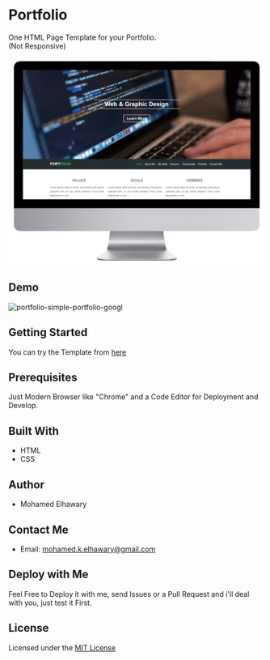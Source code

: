 # Portfolio

One HTML Page Template for your Portfolio.  
(Not Responsive)

![Screenshot](mockup.png)  

## Demo

![portfolio-simple-portfolio-googl](https://user-images.githubusercontent.com/69651552/95006506-976c6a80-0605-11eb-94ed-79c3cfbdda88.gif)  


## Getting Started

You can try the Template from [here](https://mohamed-elhawary.github.io/portfolio/)

## Prerequisites

Just Modern Browser like "Chrome" and a Code Editor for Deployment and Develop.

## Built With

* HTML
* CSS  


## Author

* Mohamed Elhawary  

## Contact Me  

* Email: mohamed.k.elhawary@gmail.com

## Deploy with Me

Feel Free to Deploy it with me, send Issues or a Pull Request and i'll deal with you, just test it First.

## License

Licensed under the [MIT License](LICENSE)


